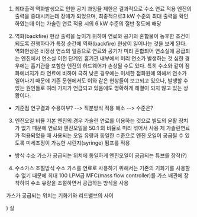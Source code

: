 

1. 최대출력
역화발생으로 인한 공기 과잉율 제한은 결과적으로 수소 연료 적용 엔진의 출력을 증대시키는데 장애가 되었으며, 
최종적으로3 kW 수준의 최대 출력을 확인하였는데 이는 가솔린 연료 적용 시의 6 kW 수준의 절반 정도에 해당


2. 역화(backfire) 현상
출력을 높이기 위하여 연료와 공기의 혼합물이 농후한 조건이 되도록 진행하다가 특정 순간에 역화(backfire) 현상이 
일어나는 것을 보게 된다. 역화현상은 비정상 연소의 일종으로 연료와 공기가 미리 혼합되어 연소실에 공급되는 엔진에서 
연소실 이전 단계인 흡기관 내부에서 미리 연소가 발생하는 것
심한 경우에는 흡기관을 포함한 엔진의 하드웨어가 손상될 수도 있다. 
특히 수소와 같이 점화에너지가 타 연료에 비하여 극히 낮은 경우에는 미세한 점화원에 의해서 연소가 일어나기 때문에 
기존 문헌에서도 이와 같은 현상들이 보고되고 있으나, 발생할 수 있는 원인들로 여러 가지가 언급되고 있음에도 명확하게 
해결이 되지 않고 있는 상황이다.

* 기준점 연구결과 수용여부?   --> 직분방식 적용 해소 --> 수준은?

3. 엔진오일 비율
기본 엔진의 경우 가솔린 연료를 이용하는 것으로 별도의 윤활 장치가 없기 때문에 연료와 엔진오일을 50:1 의 비율로 미리 섞어서 사용
제 가솔린연료가 적용되었을 때 사용되는 오일 유량과 동일한 수준으로 엔진 오일이 공급될 수 있도록 미세조정이 가능한 시린지(syringe) 펌프를 적용

* 방식
수소 가스가 공급되는 위치에 동일하게 엔진오일이 공급되는 튜브를 장착(?)


4. 수소가스 조절방식
수소 가스를 연료로 사용하기 위해서는 기존의 기화기를 사용할 수 없기 때문에 최대 100 LPM급 MFC(mass flow controller)를 
가스 배관에 장착하여 수소 유량을 조절하면서 공급하는 방식을 사용

가스가 공급되는 위치는 기화기와 리드밸브의 사이

 ) 실
 
